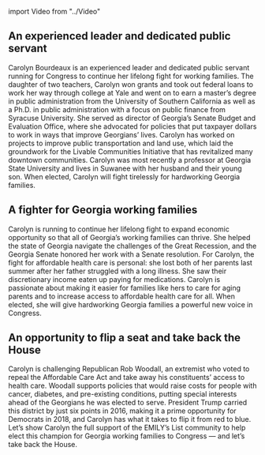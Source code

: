 import Video from "../Video"

## An experienced leader and dedicated public servant

Carolyn Bourdeaux is an experienced leader and dedicated public servant running for Congress to continue her lifelong fight for working families. The daughter of two teachers, Carolyn won grants and took out federal loans to work her way through college at Yale and went on to earn a master’s degree in public administration from the University of Southern California as well as a Ph.D. in public administration with a focus on public finance from Syracuse University. She served as director of Georgia’s Senate Budget and Evaluation Office, where she advocated for policies that put taxpayer dollars to work in ways that improve Georgians’ lives. Carolyn has worked on projects to improve public transportation and land use, which laid the groundwork for the Livable Communities Initiative that has revitalized many downtown communities. Carolyn was most recently a professor at Georgia State University and lives in Suwanee with her husband and their young son. When elected, Carolyn will fight tirelessly for hardworking Georgia families.

## A fighter for Georgia working families

Carolyn is running to continue her lifelong fight to expand economic opportunity so that all of Georgia’s working families can thrive. She helped the state of Georgia navigate the challenges of the Great Recession, and the Georgia Senate honored her work with a Senate resolution. For Carolyn, the fight for affordable health care is personal: she lost both of her parents last summer after her father struggled with a long illness. She saw their discretionary income eaten up paying for medications. Carolyn is passionate about making it easier for families like hers to care for aging parents and to increase access to affordable health care for all. When elected, she will give hardworking Georgia families a powerful new voice in Congress.

## An opportunity to flip a seat and take back the House

Carolyn is challenging Republican Rob Woodall, an extremist who voted to repeal the Affordable Care Act and take away his constituents’ access to health care. Woodall supports policies that would raise costs for people with cancer, diabetes, and pre-existing conditions, putting special interests ahead of the Georgians he was elected to serve. President Trump carried this district by just six points in 2016, making it a prime opportunity for Democrats in 2018, and Carolyn has what it takes to flip it from red to blue. Let’s show Carolyn the full support of the EMILY’s List community to help elect this champion for Georgia working families to Congress — and let’s take back the House.

